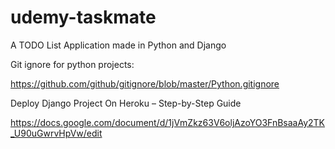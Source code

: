 # udemy-taskmate
A TODO List Application made in Python and Django


Git ignore for python projects:

https://github.com/github/gitignore/blob/master/Python.gitignore

Deploy Django Project On Heroku – Step-by-Step Guide

https://docs.google.com/document/d/1jVmZkz63V6oljAzoYO3FnBsaaAy2TK_U90uGwrvHpVw/edit
